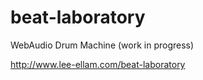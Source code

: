 beat-laboratory
===============

WebAudio Drum Machine (work in progress)

http://www.lee-ellam.com/beat-laboratory
